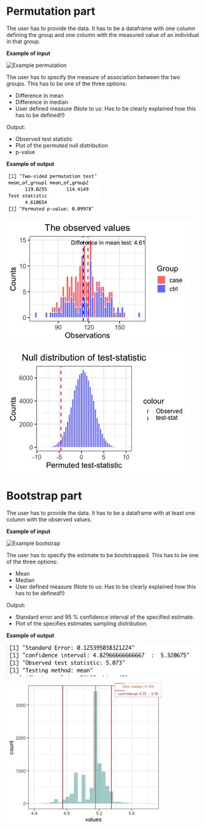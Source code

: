 # Permutation part
The user has to provide the data. It has to be a dataframe with one column defining the group and one column with the measured value of an individual in that group. 

**Example of input**

![Example permutation](Perm_input)

The user has to specify the measure of association between the two groups. 
This has to be one of the three options:  
  - Difference in mean
  - Difference in median
  - User defined measure (Note to us: Has to be clearly explained how this has to be defined!!)
  
Output: 
  - Observed test statistic
  - Plot of the permuted null distribution
  - p-value
  
**Example of output**

![Example permutation](Summary.png)

![Example permutation](Obs_plot.png)

![Example permutation](null_dist.png)


# Bootstrap part
The user has to provide the data. It has to be a dataframe with at least one column with the observed values. 

**Example of input**

![Example bootstrap](boot_input)

The user has to specify the estimate to be bootstrapped.
This has to be one of the three options: 
  - Mean
  - Median
  - User defined measure (Note to us: Has to be clearly explained how this has to be defined!!)
  
Output: 
  - Standard error and 95 % confidence interval of the specified estimate.
  - Plot of the specifies estimates sampling distribution. 
  
**Example of output**  

![Example permutation](summary_boot.png)

![Example permutation](example_ggplot.png)

